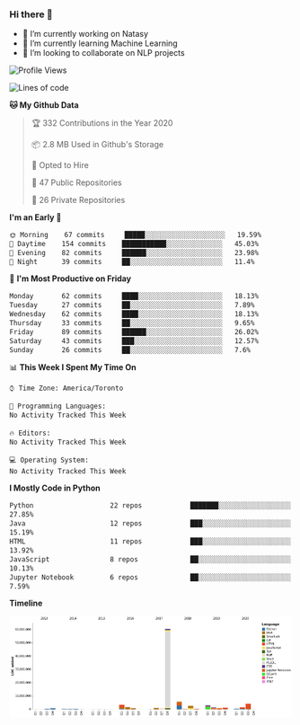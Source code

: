 ### Hi there 👋

<!--
**disooqi/disooqi** is a ✨ _special_ ✨ repository because its `README.md` (this file) appears on your GitHub profile.
-->
- 🔭 I’m currently working on Natasy
- 🌱 I’m currently learning Machine Learning
- 👯 I’m looking to collaborate on NLP projects
<!--
- 🤔 I’m looking for help with ...
- 💬 Ask me about ...
- 📫 How to reach me: http://mohamed.eldesouki.ca
- 😄 Pronouns: ...
- ⚡ Fun fact: ...
-->

<!--START_SECTION:waka-->
![Profile Views](http://img.shields.io/badge/Profile%20Views-0-blue)

![Lines of code](https://img.shields.io/badge/From%20Hello%20World%20I%27ve%20Written-9.0%20million%20lines%20of%20code-blue)

**🐱 My Github Data** 

> 🏆 332 Contributions in the Year 2020
 > 
> 📦 2.8 MB Used in Github's Storage 
 > 
> 💼 Opted to Hire
 > 
> 📜 47 Public Repositories
 > 
> 🔑 26 Private Repositories 

**I'm an Early 🐤** 

```text
🌞 Morning    67 commits     █████░░░░░░░░░░░░░░░░░░░░   19.59% 
🌆 Daytime    154 commits    ███████████░░░░░░░░░░░░░░   45.03% 
🌃 Evening    82 commits     ██████░░░░░░░░░░░░░░░░░░░   23.98% 
🌙 Night      39 commits     ██░░░░░░░░░░░░░░░░░░░░░░░   11.4%

```
📅 **I'm Most Productive on Friday** 

```text
Monday       62 commits     ████░░░░░░░░░░░░░░░░░░░░░   18.13% 
Tuesday      27 commits     ██░░░░░░░░░░░░░░░░░░░░░░░   7.89% 
Wednesday    62 commits     ████░░░░░░░░░░░░░░░░░░░░░   18.13% 
Thursday     33 commits     ██░░░░░░░░░░░░░░░░░░░░░░░   9.65% 
Friday       89 commits     ██████░░░░░░░░░░░░░░░░░░░   26.02% 
Saturday     43 commits     ███░░░░░░░░░░░░░░░░░░░░░░   12.57% 
Sunday       26 commits     ██░░░░░░░░░░░░░░░░░░░░░░░   7.6%

```


📊 **This Week I Spent My Time On** 

```text
⌚︎ Time Zone: America/Toronto

💬 Programming Languages: 
No Activity Tracked This Week

🔥 Editors: 
No Activity Tracked This Week

💻 Operating System: 
No Activity Tracked This Week

```

**I Mostly Code in Python** 

```text
Python                   22 repos            ███████░░░░░░░░░░░░░░░░░░   27.85% 
Java                     12 repos            ███░░░░░░░░░░░░░░░░░░░░░░   15.19% 
HTML                     11 repos            ███░░░░░░░░░░░░░░░░░░░░░░   13.92% 
JavaScript               8 repos             ██░░░░░░░░░░░░░░░░░░░░░░░   10.13% 
Jupyter Notebook         6 repos             ██░░░░░░░░░░░░░░░░░░░░░░░   7.59%

```


**Timeline**

![Chart not found](https://github.com/disooqi/disooqi/blob/master/charts/bar_graph.png) 


<!--END_SECTION:waka-->

